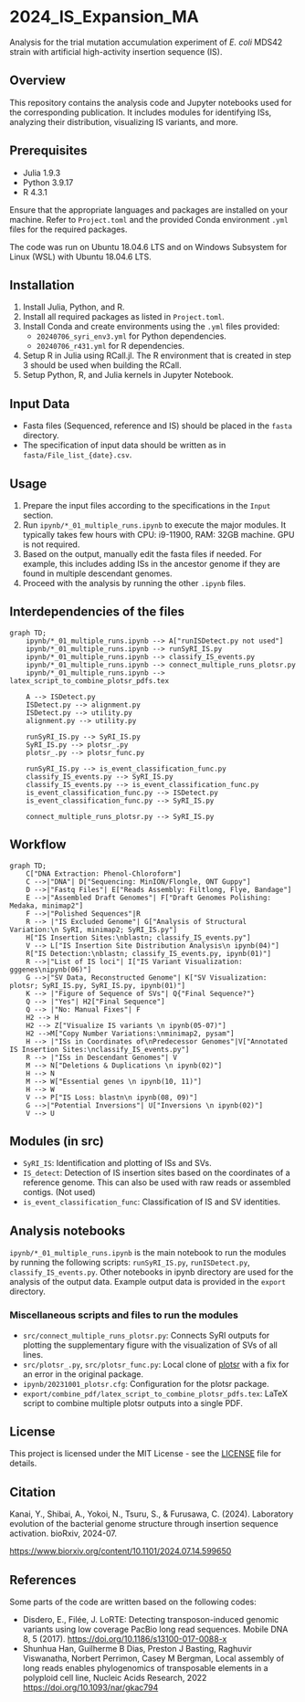 # 2024_IS_Expansion_MA

Analysis for the trial mutation accumulation experiment of *E. coli* MDS42 strain with artificial high-activity insertion sequence (IS).

## Overview

This repository contains the analysis code and Jupyter notebooks used for the corresponding publication.
It includes modules for identifying ISs, analyzing their distribution, visualizing IS variants, and more.

## Prerequisites
- Julia 1.9.3
- Python 3.9.17
- R 4.3.1

Ensure that the appropriate languages and packages are installed on your machine.
Refer to `Project.toml` and the provided Conda environment `.yml` files for the required packages.

The code was run on Ubuntu 18.04.6 LTS and on Windows Subsystem for Linux (WSL) with Ubuntu 18.04.6 LTS.

## Installation
1. Install Julia, Python, and R.
2. Install all required packages as listed in `Project.toml`.
3. Install Conda and create environments using the `.yml` files provided:
    - `20240706_syri_env3.yml` for Python dependencies.
    - `20240706_r431.yml` for R dependencies.
4. Setup R in Julia using RCall.jl. The R environment that is created in step 3 should be used when building the RCall.
5. Setup Python, R, and Julia kernels in Jupyter Notebook.

## Input Data
- Fasta files (Sequenced, reference and IS) should be placed in the `fasta` directory.
- The specification of input data should be written as in `fasta/File_list_{date}.csv`.

## Usage
1. Prepare the input files according to the specifications in the `Input` section.
2. Run `ipynb/*_01_multiple_runs.ipynb` to execute the major modules. It typically takes few hours with CPU: i9-11900, RAM: 32GB machine. GPU is not required.
3. Based on the output, manually edit the fasta files if needed. For example, this includes adding ISs in the ancestor genome if they are found in multiple descendant genomes.
4. Proceed with the analysis by running the other `.ipynb` files.

## Interdependencies of the files

```mermaid
graph TD;
    ipynb/*_01_multiple_runs.ipynb --> A["runISDetect.py not used"]
    ipynb/*_01_multiple_runs.ipynb --> runSyRI_IS.py
    ipynb/*_01_multiple_runs.ipynb --> classify_IS_events.py
    ipynb/*_01_multiple_runs.ipynb --> connect_multiple_runs_plotsr.py
    ipynb/*_01_multiple_runs.ipynb --> latex_script_to_combine_plotsr_pdfs.tex
    
    A --> ISDetect.py
    ISDetect.py --> alignment.py
    ISDetect.py --> utility.py
    alignment.py --> utility.py
    
    runSyRI_IS.py --> SyRI_IS.py
    SyRI_IS.py --> plotsr_.py
    plotsr_.py --> plotsr_func.py
    
    runSyRI_IS.py --> is_event_classification_func.py
    classify_IS_events.py --> SyRI_IS.py
    classify_IS_events.py --> is_event_classification_func.py
    is_event_classification_func.py --> ISDetect.py
    is_event_classification_func.py --> SyRI_IS.py
    
    connect_multiple_runs_plotsr.py --> SyRI_IS.py

```

## Workflow

````mermaid
graph TD;
    C["DNA Extraction: Phenol-Chloroform"]
    C -->|"DNA"| D["Sequencing: MinION/Flongle, ONT Guppy"]
    D -->|"Fastq Files"| E["Reads Assembly: Filtlong, Flye, Bandage"]
    E -->|"Assembled Draft Genomes"| F["Draft Genomes Polishing: Medaka, minimap2"]
    F -->|"Polished Sequences"|R
    R --> |"IS Excluded Genome"| G["Analysis of Structural Variation:\n SyRI, minimap2; SyRI_IS.py"]
    H["IS Insertion Sites:\nblastn; classify_IS_events.py"]
    V --> L["IS Insertion Site Distribution Analysis\n ipynb(04)"]
    R["IS Detection:\nblastn; classify_IS_events.py, ipynb(01)"]
    R -->|"List of IS loci"| I["IS Variant Visualization: gggenes\nipynb(06)"]
    G -->|"SV Data, Reconstructed Genome"| K["SV Visualization: plotsr; SyRI_IS.py, SyRI_IS.py, ipynb(01)"]
    K --> |"Figure of Sequence of SVs"| Q{"Final Sequence?"}
    Q --> |"Yes"| H2["Final Sequence"]
    Q --> |"No: Manual Fixes"| F
    H2 --> H
    H2 --> Z["Visualize IS variants \n ipynb(05-07)"]
    H2 -->M["Copy Number Variations:\nminimap2, pysam"]
    H --> |"ISs in Coordinates of\nPredecessor Genomes"|V["Annotated IS Insertion Sites:\nclassify_IS_events.py"]
    R --> |"ISs in Descendant Genomes"| V
    M --> N["Deletions & Duplications \n ipynb(02)"]
    H --> N
    M --> W["Essential genes \n ipynb(10, 11)"]
    H --> W
    V --> P["IS Loss: blastn\n ipynb(08, 09)"]
    G -->|"Potential Inversions"| U["Inversions \n ipynb(02)"]
    V --> U
````


## Modules (in src)
- `SyRI_IS`: Identification and plotting of ISs and SVs.
- `IS_detect`: Detection of IS insertion sites based on the coordinates of a reference genome. This can also be used with raw reads or assembled contigs. (Not used)
- `is_event_classification_func`: Classification of IS and SV identities.


## Analysis notebooks

`ipynb/*_01_multiple_runs.ipynb` is the main notebook to run the modules by running the following scripts: `runSyRI_IS.py`, `runISDetect.py`, `classify_IS_events.py`.
Other notebooks in ipynb directory are used for the analysis of the output data.
Example output data is provided in the `export` directory.

### Miscellaneous scripts and files to run the modules
- `src/connect_multiple_runs_plotsr.py`: Connects SyRI outputs for plotting the supplementary figure with the visualization of SVs of all lines.
- `src/plotsr_.py`, `src/plotsr_func.py`: Local clone of [plotsr](https://github.com/schneebergerlab/plotsr) with a fix for an error in the original package.
- `ipynb/20231001_plotsr.cfg`: Configuration for the plotsr package.
- `export/combine_pdf/latex_script_to_combine_plotsr_pdfs.tex`: LaTeX script to combine multiple plotsr outputs into a single PDF.

## License
This project is licensed under the MIT License - see the [LICENSE](LICENSE) file for details.

## Citation
Kanai, Y., Shibai, A., Yokoi, N., Tsuru, S., & Furusawa, C. (2024). Laboratory evolution of the bacterial genome structure through insertion sequence activation. bioRxiv, 2024-07.

https://www.biorxiv.org/content/10.1101/2024.07.14.599650

## References
Some parts of the code are written based on the following codes:

- Disdero, E., Filée, J. LoRTE: Detecting transposon-induced genomic variants using low coverage PacBio long read sequences. Mobile DNA 8, 5 (2017). https://doi.org/10.1186/s13100-017-0088-x
- Shunhua Han, Guilherme B Dias, Preston J Basting, Raghuvir Viswanatha, Norbert Perrimon, Casey M Bergman, Local assembly of long reads enables phylogenomics of transposable elements in a polyploid cell line, Nucleic Acids Research, 2022 https://doi.org/10.1093/nar/gkac794

